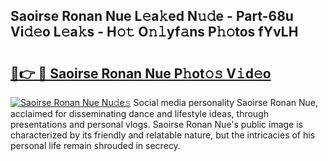## Saoirse Ronan Nue L𝚎a𝚔ed N𝚞𝚍e - Part-68u Vi𝚍𝚎o L𝚎a𝚔s - H𝚘𝚝 O𝚗𝚕yf𝚊ns P𝚑𝚘tos fYvLH

# <h2><a href="http://kf8eje.oniu.top/?m=Saoirse+Ronan+Nue">🔗👉 🔴 Saoirse Ronan Nue P𝚑ot𝚘𝚜 V𝚒d𝚎o</a></h2>

[![Saoirse Ronan Nue Nu𝚍e𝚜](https://i.imgur.com/0qMVB7G.gif)](http://kf8eje.oniu.top/?m=Saoirse+Ronan+Nue)
Social media personality Saoirse Ronan Nue, acclaimed for disseminating dance and lifestyle ideas, through presentations and personal vlogs. Saoirse Ronan Nue's public image is characterized by its friendly and relatable nature, but the intricacies of his personal life remain shrouded in secrecy.  
